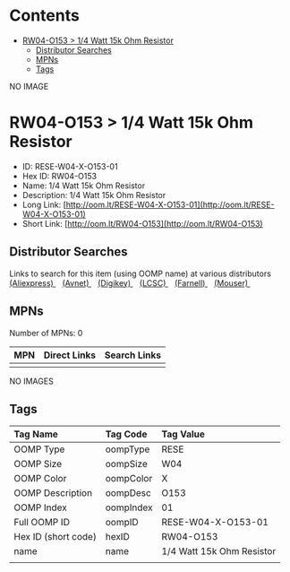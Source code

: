 



Contents
========

* [RW04-O153 > 1/4 Watt 15k Ohm Resistor](#rw04-o153--14-watt-15k-ohm-resistor)
	* [Distributor Searches](#distributor-searches)
	* [MPNs](#mpns)
	* [Tags](#tags)
  
NO IMAGE  
# RW04-O153 > 1/4 Watt 15k Ohm Resistor

- ID: RESE-W04-X-O153-01
- Hex ID: RW04-O153
- Name: 1/4 Watt 15k Ohm Resistor
- Description: 1/4 Watt 15k Ohm Resistor
- Long Link: [http://oom.lt/RESE-W04-X-O153-01](http://oom.lt/RESE-W04-X-O153-01)
- Short Link: [http://oom.lt/RW04-O153](http://oom.lt/RW04-O153)

## Distributor Searches
  
Links to search for this item (using OOMP name) at various distributors  
[(Aliexpress) ](https://www.aliexpress.com/wholesale?SearchText=11171/4+Watt+15k+Ohm+Resistor)&nbsp;&nbsp;&nbsp;[(Avnet) ](https://www.avnet.com/shop/us/search/1/4+Watt+15k+Ohm+Resistor)&nbsp;&nbsp;&nbsp;[(Digikey) ](https://www.digikey.co.uk/en/products/result?s=1/4+Watt+15k+Ohm+Resistor)&nbsp;&nbsp;&nbsp;[(LCSC) ](https://www.lcsc.com/search?q=1/4+Watt+15k+Ohm+Resistor)&nbsp;&nbsp;&nbsp;[(Farnell) ](https://uk.farnell.com/search?st=1/4+Watt+15k+Ohm+Resistor)&nbsp;&nbsp;&nbsp;[(Mouser) ](https://www.mouser.com/c/?q=1/4+Watt+15k+Ohm+Resistor)&nbsp;&nbsp;&nbsp;
## MPNs
  
Number of MPNs: 0  

|MPN|Direct Links|Search Links|
| :--- | :--- | :--- |
||||
  
NO IMAGES  
## Tags
  

|Tag Name|Tag Code|Tag Value|
| :--- | :--- | :--- |
|OOMP Type|oompType|RESE|
|OOMP Size|oompSize|W04|
|OOMP Color|oompColor|X|
|OOMP Description|oompDesc|O153|
|OOMP Index|oompIndex|01|
|Full OOMP ID|oompID|RESE-W04-X-O153-01|
|Hex ID (short code)|hexID|RW04-O153|
|name|name|1/4 Watt 15k Ohm Resistor|
||||
